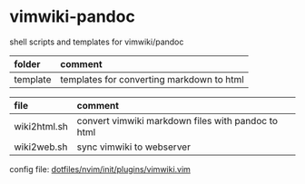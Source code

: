 # vimwiki-pandoc

shell scripts and templates for vimwiki/pandoc

| folder   | comment                                   |
| :------- | :---------------------------------------- |
| template | templates for converting markdown to html |

| file         | comment                                            |
| :----------- | :------------------------------------------------- |
| wiki2html.sh | convert vimwiki markdown files with pandoc to html |
| wiki2web.sh  | sync vimwiki to webserver                          |

config file: [dotfiles/nvim/init/plugins/vimwiki.vim](https://github.com/mrdotx/dotfiles/tree/master/.config/nvim/init/plugins/vimwiki.vim)
